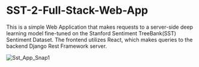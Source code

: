 # SST-2-Full-Stack-Web-App

This is a simple Web Application that makes requests to a server-side deep learning model fine-tuned on the Stanford Sentiment TreeBank(SST) Sentiment Dataset. The frontend utilizes React, which makes queries to the backend Django Rest Framework server. 

![Sst_App_Snap1](https://user-images.githubusercontent.com/36895833/166667386-3fd029b6-98d1-4444-befc-72bb3b3ff785.PNG)
